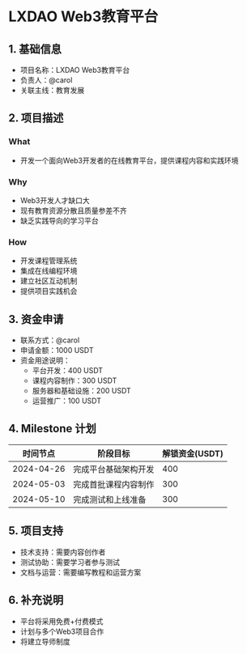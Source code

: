 # LXDAO Web3教育平台

## 1. 基础信息
- 项目名称：LXDAO Web3教育平台
- 负责人：@carol
- 关联主线：教育发展

## 2. 项目描述

### What
- 开发一个面向Web3开发者的在线教育平台，提供课程内容和实践环境

### Why
- Web3开发人才缺口大
- 现有教育资源分散且质量参差不齐
- 缺乏实践导向的学习平台

### How
- 开发课程管理系统
- 集成在线编程环境
- 建立社区互动机制
- 提供项目实践机会

## 3. 资金申请
- 联系方式：@carol
- 申请金额：1000 USDT
- 资金用途说明：
  - 平台开发：400 USDT
  - 课程内容制作：300 USDT
  - 服务器和基础设施：200 USDT
  - 运营推广：100 USDT

## 4. Milestone 计划
| 时间节点 | 阶段目标 | 解锁资金(USDT) |
|---------|---------|--------------|
| 2024-04-26 | 完成平台基础架构开发 | 400 |
| 2024-05-03 | 完成首批课程内容制作 | 300 |
| 2024-05-10 | 完成测试和上线准备 | 300 |

## 5. 项目支持
- 技术支持：需要内容创作者
- 测试协助：需要学习者参与测试
- 文档与运营：需要编写教程和运营方案

## 6. 补充说明
- 平台将采用免费+付费模式
- 计划与多个Web3项目合作
- 将建立导师制度 